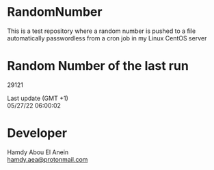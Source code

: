 # RandomNumber    
This is a test repository where a random number is pushed to a file automatically passwordless from a cron job in my Linux CentOS server    
# Random Number of the last run   
29121
      
Last update (GMT +1)    
05/27/22 06:00:02
# Developer    
Hamdy Abou El Anein   
hamdy.aea@protonmail.com
